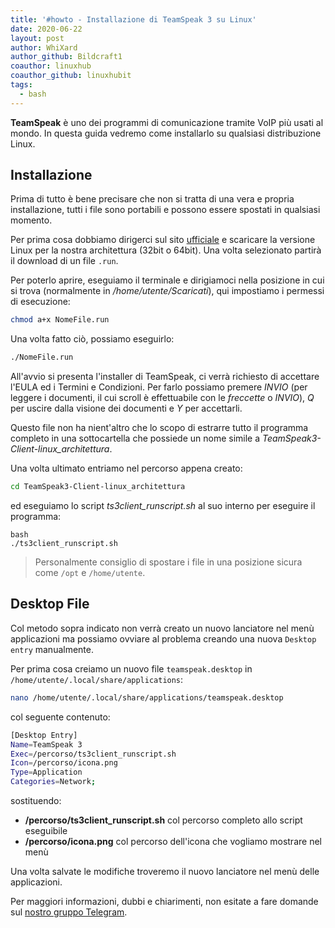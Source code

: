 ```yaml
---
title: '#howto - Installazione di TeamSpeak 3 su Linux'
date: 2020-06-22
layout: post
author: WhiXard
author_github: Bildcraft1
coauthor: linuxhub
coauthor_github: linuxhubit
tags:
  - bash
---
```

**TeamSpeak** è uno dei programmi di comunicazione tramite VoIP più usati al mondo. In questa guida vedremo come installarlo su qualsiasi distribuzione Linux.

## Installazione
Prima di tutto è bene precisare che non si tratta di una vera e propria installazione, tutti i file sono portabili e possono essere spostati in qualsiasi momento.

Per prima cosa dobbiamo dirigerci sul sito <a href="https://teamspeak.com/en/downloads/">ufficiale</a> e scaricare la versione Linux per la nostra architettura (32bit o 64bit). Una volta selezionato partirà il download di un file `.run`.

Per poterlo aprire, eseguiamo il terminale e dirigiamoci nella posizione in cui si trova (normalmente in */home/utente/Scaricati*), qui impostiamo i permessi di esecuzione:

```bash
chmod a+x NomeFile.run
```

Una volta fatto ciò, possiamo eseguirlo:

```bash
./NomeFile.run
```

All'avvio si presenta l'installer di TeamSpeak, ci verrà richiesto di accettare l'EULA ed i Termini e Condizioni. Per farlo possiamo premere *INVIO* (per leggere i documenti, il cui scroll è effettuabile con le *freccette* o *INVIO*), *Q* per uscire dalla visione dei documenti e *Y* per accettarli.

Questo file non ha nient'altro che lo scopo di estrarre tutto il programma completo in una sottocartella che possiede un nome simile a *TeamSpeak3-Client-linux_architettura*.

Una volta ultimato entriamo nel percorso appena creato:

```bash
cd TeamSpeak3-Client-linux_architettura
```

ed eseguiamo lo script *ts3client_runscript.sh* al suo interno per eseguire il programma:

```
bash
./ts3client_runscript.sh
```

> Personalmente consiglio di spostare i file in una posizione sicura come `/opt` e `/home/utente`.

## Desktop File
Col metodo sopra indicato non verrà creato un nuovo lanciatore nel menù applicazioni ma possiamo ovviare al problema creando una nuova `Desktop entry` manualmente.

Per prima cosa creiamo un nuovo file `teamspeak.desktop` in `/home/utente/.local/share/applications`:

```bash
nano /home/utente/.local/share/applications/teamspeak.desktop
```

col seguente contenuto:

```bash
[Desktop Entry]
Name=TeamSpeak 3
Exec=/percorso/ts3client_runscript.sh
Icon=/percorso/icona.png
Type=Application
Categories=Network;
```

sostituendo:
* **/percorso/ts3client_runscript.sh** col percorso completo allo script eseguibile
* **/percorso/icona.png** col percorso dell'icona che vogliamo mostrare nel menù

Una volta salvate le modifiche troveremo il nuovo lanciatore nel menù delle applicazioni.

Per maggiori informazioni, dubbi e chiarimenti, non esitate a fare domande sul <a href="https://t.me/linuxpeople">nostro gruppo Telegram</a>.
